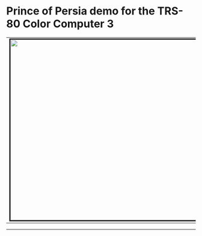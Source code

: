 # Prince of Persia demo for the TRS-80 Color Computer 3

<div id="image-table">
    <table>
	    <tr>
    	    <td align="center">
        	    <img src="./images/PoP.gif" border="3" width="720" height="480">
      	    </td>
        </tr>
    </table>
</div>

<hr>


